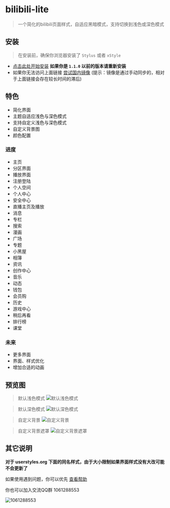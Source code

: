 # bilibili-lite

> 一个简化的bilibili页面样式，自适应黑暗模式，支持切换到浅色或深色模式

## 安装

> 在安装前，确保你浏览器安装了 `Stylus` 或者 `xStyle`

- [点击此处开始安装](https://tolking.github.io/usercss/bilibili-lite/index.user.css) **如果你是 `1.1.0` 以前的版本请重新安装**
- 如果你无法访问上面链接 [尝试国内镜像](https://gitee.com/tolking/usercss/raw/master/bilibili-lite/index.user.css) (提示：镜像是通过手动同步的，相对于上面链接会存在较长时间的滞后)

## 特色

- 简化界面
- 主题自适应浅色与深色模式
- 支持自定义浅色与深色模式
- 自定义背景图
- 颜色配置

### 进度

- 主页
- 分区界面
- 播放界面
- 注册登陆
- 个人空间
- 个人中心
- 安全中心
- 直播主页及播放
- 消息
- 专栏
- 搜索
- 漫画
- 广场
- 专题
- 小黑屋
- 相簿
- 资讯
- 创作中心
- 音乐
- 动态
- 钱包
- 会员购
- 历史
- 游戏中心
- 稍后再看
- 排行榜
- 课堂

### 未来

- 更多界面
- 界面、样式优化
- 增加合适的动画

## 预览图

> 默认浅色模式
![默认浅色模式](https://i.loli.net/2020/04/30/8cD3kFpALYnhwS1.jpg)

> 默认深色模式
![默认深色模式](https://i.loli.net/2020/04/30/Jl7dyAVrzkZbX6Y.jpg)

> 自定义背景
![自定义背景](https://i.loli.net/2020/04/30/tGwUXrxZmLj5zl2.jpg)

> 自定义背景遮罩
![自定义背景遮罩](https://i.loli.net/2020/04/30/u47g6adA1w9PBJR.jpg)

## 其它说明

**对于 userstyles.org 下面的同名样式，由于大小限制如果界面样式没有大改可能不会更新了**

如果使用遇到问题，你可以优先 [查看帮助](../help.md)

你也可以加入交流QQ群 1061288553

![1061288553](https://i.loli.net/2020/03/28/agCTnyh2ZRDsQm3.jpg)